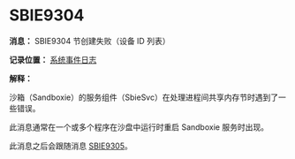 # SBIE9304

**消息：** SBIE9304 节创建失败（设备 ID 列表）

**记录位置：** [系统事件日志](SystemEventLog.md)

**解释：**

沙箱（Sandboxie）的服务组件（SbieSvc）在处理进程间共享内存节时遇到了一些错误。

此消息通常在一个或多个程序在沙盘中运行时重启 Sandboxie 服务时出现。

此消息之后会跟随消息 [SBIE9305](SBIE9305.md)。